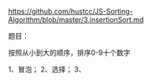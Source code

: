 https://github.com/hustcc/JS-Sorting-Algorithm/blob/master/3.insertionSort.md

题目：

按照从小到大的顺序，排序0-9十个数字

1、冒泡；
2、选择；
3、